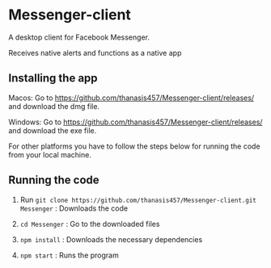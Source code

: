 # Messenger-client

A desktop client for Facebook Messenger.

Receives native alerts and functions as a native app

## Installing the app

Macos: Go to https://github.com/thanasis457/Messenger-client/releases/ and download the dmg file.

Windows: Go to https://github.com/thanasis457/Messenger-client/releases/ and download the exe file.

For other platforms you have to follow the steps below for running the code from your local machine.

## Running the code

1. Run `git clone https://github.com/thanasis457/Messenger-client.git Messenger` : Downloads the code

2. `cd Messenger` : Go to the downloaded files

3. `npm install` : Downloads the necessary dependencies

4. `npm start` : Runs the program
